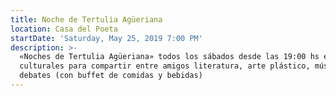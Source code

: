 ```yaml
---
title: Noche de Tertulia Agüeriana
location: Casa del Poeta
startDate: 'Saturday, May 25, 2019 7:00 PM'
description: >-
  «Noches de Tertulia Agüeriana» todos los sábados desde las 19:00 hs encuentros
  culturales para compartir entre amigos literatura, arte plástico, música y
  debates (con buffet de comidas y bebidas)
---
```



